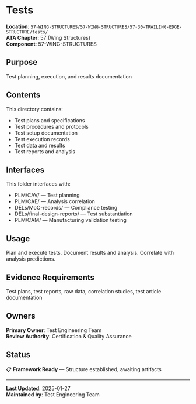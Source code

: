 # Tests

**Location**: `57-WING-STRUCTURES/57-WING-STRUCTURES/57-30-TRAILING-EDGE-STRUCTURE/tests/`  
**ATA Chapter**: 57 (Wing Structures)  
**Component**: 57-WING-STRUCTURES

## Purpose

Test planning, execution, and results documentation

## Contents

This directory contains:

- Test plans and specifications
- Test procedures and protocols
- Test setup documentation
- Test execution records
- Test data and results
- Test reports and analysis

## Interfaces

This folder interfaces with:

- PLM/CAV/ — Test planning
- PLM/CAE/ — Analysis correlation
- DELs/MoC-records/ — Compliance testing
- DELs/final-design-reports/ — Test substantiation
- PLM/CAM/ — Manufacturing validation testing

## Usage

Plan and execute tests. Document results and analysis. Correlate with analysis predictions.

## Evidence Requirements

Test plans, test reports, raw data, correlation studies, test article documentation

## Owners

**Primary Owner**: Test Engineering Team  
**Review Authority**: Certification & Quality Assurance

## Status

📋 **Framework Ready** — Structure established, awaiting artifacts

---

**Last Updated**: 2025-01-27  
**Maintained by**: Test Engineering Team
